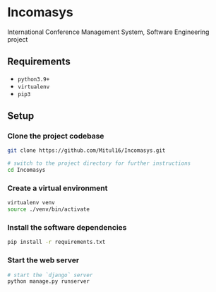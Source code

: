 # Incomasys
International Conference Management System, Software Engineering project

## Requirements
- `python3.9+`
- `virtualenv`
- `pip3`

## Setup
### Clone the project codebase
```bash
git clone https://github.com/Mitul16/Incomasys.git

# switch to the project directory for further instructions
cd Incomasys
```

### Create a virtual environment
```bash
virtualenv venv
source ./venv/bin/activate
```

<!-- If you are in college and using the college internet, please enable the Http-Proxy first -->

### Install the software dependencies
```bash
pip install -r requirements.txt
```

### Start the web server
```bash
# start the `django` server
python manage.py runserver
```
